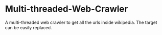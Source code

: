 # Multi-threaded-Web-Crawler
A multi-threaded web crawler to get all the urls inside wikipedia. The target can be easily replaced.
